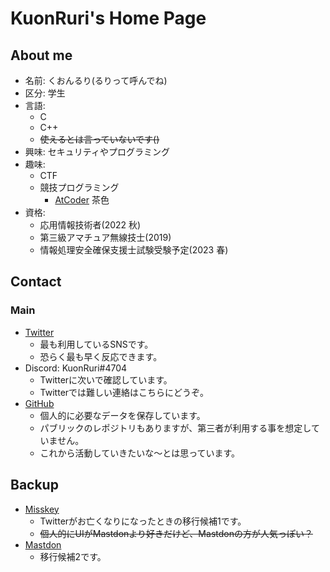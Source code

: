 # KuonRuri's Home Page  
## About me  

- 名前: くおんるり(るりって呼んでね)  
- 区分: 学生  
- 言語:  
  - C  
  - C++  
  - ~~使えるとは言っていないです()~~  
- 興味: セキュリティやプログラミング  
- 趣味:  
  - CTF  
  - 競技プログラミング  
    - [AtCoder](https://atcoder.jp/users/kuonruri) 茶色  
- 資格:  
  - 応用情報技術者(2022 秋)  
  - 第三級アマチュア無線技士(2019)  
  - 情報処理安全確保支援士試験受験予定(2023 春)  

## Contact  
### Main  

- [Twitter](https://twitter.com/KuonRuri)  
  - 最も利用しているSNSです。  
  - 恐らく最も早く反応できます。  
- Discord: KuonRuri#4704  
  - Twitterに次いで確認しています。  
  - Twitterでは難しい連絡はこちらにどうぞ。  
- [GitHub](https://github.com/KuonRuri)  
  - 個人的に必要なデータを保存しています。  
  - パブリックのレポジトリもありますが、第三者が利用する事を想定していません。  
  - これから活動していきたいな〜とは思っています。  
  
## Backup  

- [Misskey](https://misskey.io/@KuonRuri)  
  - Twitterがお亡くなりになったときの移行候補1です。
  - ~~個人的にUIがMastdonより好きだけど、Mastdonの方が人気っぽい？~~  
- [Mastdon](https://mstdn.jp/web/@KuonRuri)  
  - 移行候補2です。
